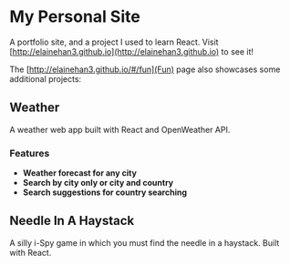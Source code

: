 # My Personal Site

A portfolio site, and a project I used to learn React. Visit [http://elainehan3.github.io](http://elainehan3.github.io) to see it!

The [http://elainehan3.github.io/#/fun](Fun) page also showcases some additional projects:

## Weather

A weather web app built with React and OpenWeather API.

### Features 

- **Weather forecast for any city**
- **Search by city only or city and country**
- **Search suggestions for country searching**

## Needle In A Haystack

A silly i-Spy game in which you must find the needle in a haystack. Built with React. 